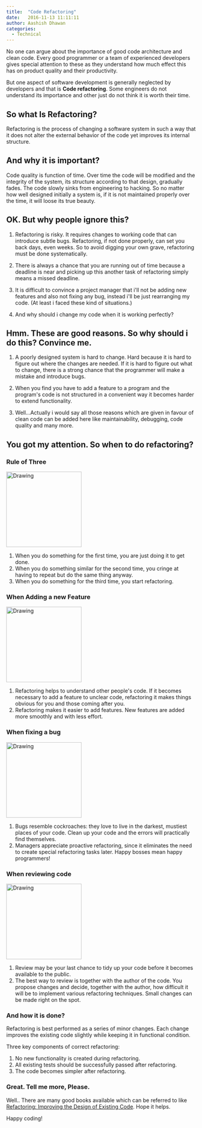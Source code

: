 ```yaml
---
title:  "Code Refactoring"
date:   2016-11-13 11:11:11
author: Aashish Dhawan
categories:
  - Technical
---
```


No one can argue about the importance of good code architecture and clean code. Every good programmer or a team of experienced developers gives special attention to these as they understand how much effect this has on product quality and their productivity.

But one aspect of software development is generally neglected by developers and that is __Code refactoring__. Some engineers do not understand its importance and other just do not think it is worth their time.

## So what Is Refactoring?


Refactoring is the process of changing a software system in such a way that it does not alter the external behavior of the code yet improves its internal structure.


## And why it is important?

Code quality is function of time. Over time the code will be modified and the integrity of the system, its structure according to that design, gradually fades. The code slowly sinks from engineering to hacking. So no matter how well designed initially a system is, if it is not maintained properly over the time, it will loose its true beauty.

## OK. But why people ignore this?

1. Refactoring is risky. It requires changes to working code that can introduce subtle bugs. Refactoring, if not done properly, can set you back days, even weeks. So to avoid digging your own grave, refactoring must be done systematically.

2. There is always a chance that you are running out of time because a deadline is near and picking up this another task of refactoring simply means a missed deadline.

3. It is difficult to convince a project manager that i'll not be adding new features and also not fixing any bug, instead i'll be just rearranging my code. (At least i faced these kind of situations.)

4. And why should i change my code when it is working perfectly?

## Hmm. These are good reasons. So why should i do this? Convince me.

1. A poorly designed system is hard to change. Hard because it is hard to figure out where the changes are needed. If it is hard to figure out what to change, there is a strong chance that the programmer will make a mistake and introduce bugs.

2. When you find you have to add a feature to a program and the program's code is not structured in a convenient way it becomes harder to extend functionality.

3. Well...Actually i would say all those reasons which are given in favour of clean code can be added here like maintainability, debugging, code quality and many more.

## You got my attention. So when to do refactoring?

### Rule of Three

<img src="http://moldedbits.github.io/assets/images/r1.png" alt="Drawing" style="width: 200px;"/>

1. When you do something for the first time, you are just doing it to get done.
2. When you do something similar for the second time, you cringe at having to repeat but do the same thing anyway.
3. When you do something for the third time, you start refactoring.

### When Adding a new Feature

<img src="http://moldedbits.github.io/assets/images/r2.png" alt="Drawing" style="width: 200px;"/>

1. Refactoring helps to understand other people's code. If it becomes necessary to add a feature to unclear code, refactoring it makes things obvious for you and those coming after you.
2. Refactoring makes it easier to add features. New features are added more smoothly and with less effort.

### When fixing a bug

<img src="http://moldedbits.github.io/assets/images/r3.png" alt="Drawing" style="width: 200px;"/>

1. Bugs resemble cockroaches: they love to live in the darkest, mustiest places of your code. Clean up your code and the errors will practically find themselves.
2. Managers appreciate proactive refactoring, since it eliminates the need to create special refactoring tasks later. Happy bosses mean happy programmers!

### When reviewing code

<img src="http://moldedbits.github.io/assets/images/r4.png" alt="Drawing" style="width: 200px;"/>

1. Review may be your last chance to tidy up your code before it becomes available to the public.
2. The best way to review is together with the author of the code. You propose changes and decide, together with the author, how difficult it will be to implement various refactoring techniques. Small changes can be made right on the spot.

### And how it is done?

Refactoring is best performed as a series of minor changes. Each change improves the existing code slightly while keeping it in functional condition.

Three key components of correct refactoring:

1. No new functionality is created during refactoring.
2. All existing tests should be successfully passed after refactoring.
3. The code becomes simpler after refactoring.

### Great. Tell me more, Please.

Well.. There are many good books available which can be referred to like [Refactoring: Improving the Design of Existing Code](http://www.amazon.com/Refactoring-Improving-Design-Existing-Code/dp/0201485672/ref=sr_1_1?s=books&ie=UTF8&qid=1442119326&sr=1-1&keywords=refactoring+improving+the+design+of+existing+code). Hope it helps.

Happy coding!
